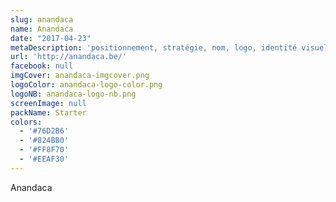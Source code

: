 ```yaml
---
slug: anandaca
name: Anandaca
date: "2017-04-23"
metaDescription: 'positionnement, stratégie, nom, logo, identité visuelle, layout site web…'
url: 'http://anandaca.be/'
facebook: null
imgCover: anandaca-imgcover.png
logoColor: anandaca-logo-color.png
logoNB: anandaca-logo-nb.png
screenImage: null
packName: Starter
colors:
  - '#76D2B6'
  - '#824BB0'
  - '#FF8F70'
  - '#EEAF30'
---
```


Anandaca
